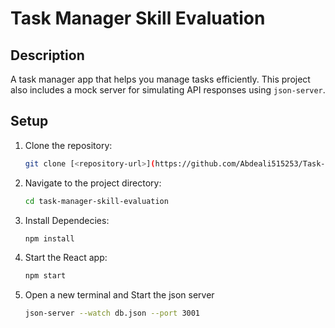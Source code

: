 # Task Manager Skill Evaluation

## Description
A task manager app that helps you manage tasks efficiently. This project also includes a mock server for simulating API responses using `json-server`.

## Setup

1. Clone the repository:

   ```bash
   git clone [<repository-url>](https://github.com/Abdeali515253/Task-Manager-Application-Skill-Evaluation)
   
2. Navigate to the project directory:
   ```bash
   cd task-manager-skill-evaluation
   
3. Install Dependecies:
    ```bash
    npm install
4. Start the React app:
   ```bash
   npm start
5. Open a new terminal and Start the json server
   ```bash
   json-server --watch db.json --port 3001
